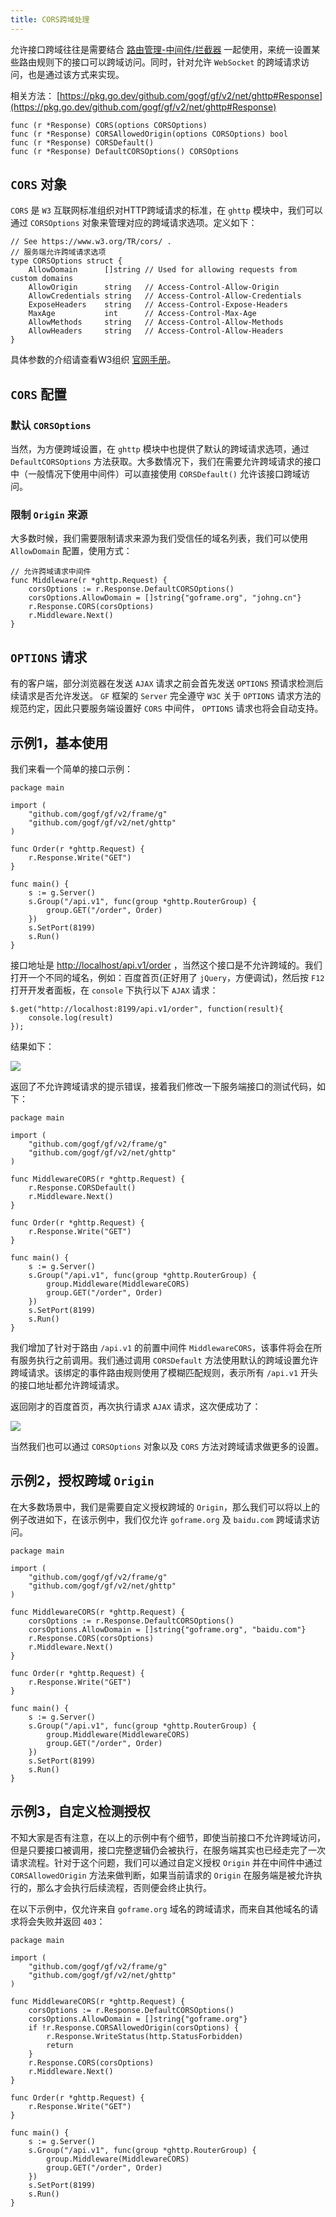 ```yaml
---
title: CORS跨域处理
---
```


允许接口跨域往往是需要结合 [路由管理-中间件/拦截器](/docs/WEB服务开发/路由管理/路由管理-中间件/拦截器/路由管理-中间件/拦截器) 一起使用，来统一设置某些路由规则下的接口可以跨域访问。同时，针对允许 `WebSocket` 的跨域请求访问，也是通过该方式来实现。

相关方法： [https://pkg.go.dev/github.com/gogf/gf/v2/net/ghttp#Response](https://pkg.go.dev/github.com/gogf/gf/v2/net/ghttp#Response)

```
func (r *Response) CORS(options CORSOptions)
func (r *Response) CORSAllowedOrigin(options CORSOptions) bool
func (r *Response) CORSDefault()
func (r *Response) DefaultCORSOptions() CORSOptions
```

## `CORS` 对象

`CORS` 是 `W3` 互联网标准组织对HTTP跨域请求的标准，在 `ghttp` 模块中，我们可以通过 `CORSOptions` 对象来管理对应的跨域请求选项。定义如下：

```
// See https://www.w3.org/TR/cors/ .
// 服务端允许跨域请求选项
type CORSOptions struct {
	AllowDomain      []string // Used for allowing requests from custom domains
	AllowOrigin      string   // Access-Control-Allow-Origin
	AllowCredentials string   // Access-Control-Allow-Credentials
	ExposeHeaders    string   // Access-Control-Expose-Headers
	MaxAge           int      // Access-Control-Max-Age
	AllowMethods     string   // Access-Control-Allow-Methods
	AllowHeaders     string   // Access-Control-Allow-Headers
}
```

具体参数的介绍请查看W3组织 [官网手册](https://www.w3.org/TR/cors/)。

## `CORS` 配置

### 默认 `CORSOptions`

当然，为方便跨域设置，在 `ghttp` 模块中也提供了默认的跨域请求选项，通过 `DefaultCORSOptions` 方法获取。大多数情况下，我们在需要允许跨域请求的接口中（一般情况下使用中间件）可以直接使用 `CORSDefault()` 允许该接口跨域访问。

### 限制 `Origin` 来源

大多数时候，我们需要限制请求来源为我们受信任的域名列表，我们可以使用 `AllowDomain` 配置，使用方式：

```
// 允许跨域请求中间件
func Middleware(r *ghttp.Request) {
	corsOptions := r.Response.DefaultCORSOptions()
	corsOptions.AllowDomain = []string{"goframe.org", "johng.cn"}
	r.Response.CORS(corsOptions)
	r.Middleware.Next()
}
```

## `OPTIONS` 请求

有的客户端，部分浏览器在发送 `AJAX` 请求之前会首先发送 `OPTIONS` 预请求检测后续请求是否允许发送。 `GF` 框架的 `Server` 完全遵守 `W3C` 关于 `OPTIONS` 请求方法的规范约定，因此只要服务端设置好 `CORS` 中间件， `OPTIONS` 请求也将会自动支持。

## 示例1，基本使用

我们来看一个简单的接口示例：

```
package main

import (
	"github.com/gogf/gf/v2/frame/g"
	"github.com/gogf/gf/v2/net/ghttp"
)

func Order(r *ghttp.Request) {
	r.Response.Write("GET")
}

func main() {
	s := g.Server()
	s.Group("/api.v1", func(group *ghttp.RouterGroup) {
		group.GET("/order", Order)
	})
	s.SetPort(8199)
	s.Run()
}
```

接口地址是 [http://localhost/api.v1/order](http://localhost/api.v1/order) ，当然这个接口是不允许跨域的。我们打开一个不同的域名，例如：百度首页(正好用了 `jQuery`，方便调试)，然后按 `F12` 打开开发者面板，在 `console` 下执行以下 `AJAX` 请求：

```
$.get("http://localhost:8199/api.v1/order", function(result){
    console.log(result)
});
```

结果如下：

![](/download/attachments/1114393/Selection_154.png?version=1&modificationDate=1608655157195&api=v2)

返回了不允许跨域请求的提示错误，接着我们修改一下服务端接口的测试代码，如下：

```
package main

import (
	"github.com/gogf/gf/v2/frame/g"
	"github.com/gogf/gf/v2/net/ghttp"
)

func MiddlewareCORS(r *ghttp.Request) {
	r.Response.CORSDefault()
	r.Middleware.Next()
}

func Order(r *ghttp.Request) {
	r.Response.Write("GET")
}

func main() {
	s := g.Server()
	s.Group("/api.v1", func(group *ghttp.RouterGroup) {
		group.Middleware(MiddlewareCORS)
		group.GET("/order", Order)
	})
	s.SetPort(8199)
	s.Run()
}
```

我们增加了针对于路由 `/api.v1` 的前置中间件 `MiddlewareCORS`，该事件将会在所有服务执行之前调用。我们通过调用 `CORSDefault` 方法使用默认的跨域设置允许跨域请求。该绑定的事件路由规则使用了模糊匹配规则，表示所有 `/api.v1` 开头的接口地址都允许跨域请求。

返回刚才的百度首页，再次执行请求 `AJAX` 请求，这次便成功了：

![](/download/attachments/1114393/Selection_155.png?version=1&modificationDate=1608655178558&api=v2)

当然我们也可以通过 `CORSOptions` 对象以及 `CORS` 方法对跨域请求做更多的设置。

## 示例2，授权跨域 `Origin`

在大多数场景中，我们是需要自定义授权跨域的 `Origin`，那么我们可以将以上的例子改进如下，在该示例中，我们仅允许 `goframe.org` 及 `baidu.com` 跨域请求访问。

```
package main

import (
	"github.com/gogf/gf/v2/frame/g"
	"github.com/gogf/gf/v2/net/ghttp"
)

func MiddlewareCORS(r *ghttp.Request) {
	corsOptions := r.Response.DefaultCORSOptions()
	corsOptions.AllowDomain = []string{"goframe.org", "baidu.com"}
	r.Response.CORS(corsOptions)
	r.Middleware.Next()
}

func Order(r *ghttp.Request) {
	r.Response.Write("GET")
}

func main() {
	s := g.Server()
	s.Group("/api.v1", func(group *ghttp.RouterGroup) {
		group.Middleware(MiddlewareCORS)
		group.GET("/order", Order)
	})
	s.SetPort(8199)
	s.Run()
}
```

## 示例3，自定义检测授权

不知大家是否有注意，在以上的示例中有个细节，即使当前接口不允许跨域访问，但是只要接口被调用，接口完整逻辑仍会被执行，在服务端其实也已经走完了一次请求流程。针对于这个问题，我们可以通过自定义授权 `Origin` 并在中间件中通过 `CORSAllowedOrigin` 方法来做判断，如果当前请求的 `Origin` 在服务端是被允许执行的，那么才会执行后续流程，否则便会终止执行。

在以下示例中，仅允许来自 `goframe.org` 域名的跨域请求，而来自其他域名的请求将会失败并返回 `403`：

```
package main

import (
	"github.com/gogf/gf/v2/frame/g"
	"github.com/gogf/gf/v2/net/ghttp"
)

func MiddlewareCORS(r *ghttp.Request) {
	corsOptions := r.Response.DefaultCORSOptions()
	corsOptions.AllowDomain = []string{"goframe.org"}
	if !r.Response.CORSAllowedOrigin(corsOptions) {
		r.Response.WriteStatus(http.StatusForbidden)
		return
	}
	r.Response.CORS(corsOptions)
	r.Middleware.Next()
}

func Order(r *ghttp.Request) {
	r.Response.Write("GET")
}

func main() {
	s := g.Server()
	s.Group("/api.v1", func(group *ghttp.RouterGroup) {
		group.Middleware(MiddlewareCORS)
		group.GET("/order", Order)
	})
	s.SetPort(8199)
	s.Run()
}
```